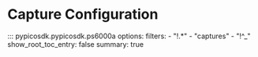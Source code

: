 <!-- Copyright (C) 2018-2022 Pico Technology Ltd. See LICENSE file for terms. -->
# Capture Configuration

::: pypicosdk.pypicosdk.ps6000a
    options:
        filters:
        - "!.*"
        - "captures"
        - "!^_"
        show_root_toc_entry: false
        summary: true